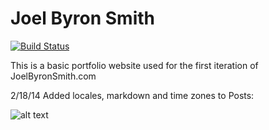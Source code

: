 Joel Byron Smith
==============
[![Build Status](https://travis-ci.org/jbsmith86/JoelByronSmith.png?branch=master)](https://travis-ci.org/jbsmith86/JoelByronSmith)

This is a basic portfolio website used for the first iteration of JoelByronSmith.com


2/18/14 Added locales, markdown and time zones to Posts:

![alt text](http://i.imgur.com/ZWwhcWu.png "Screenshot")
